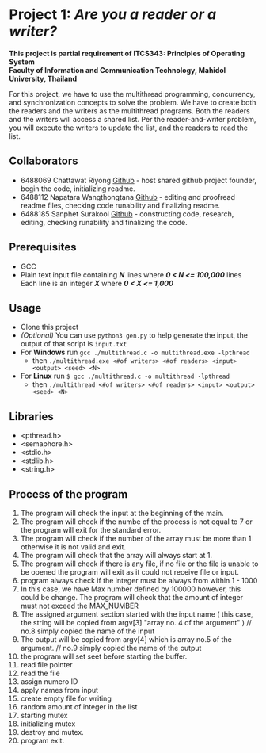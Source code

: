 # Project 1: _Are you a reader or a writer?_
__This project is partial requirement of ITCS343: Principles of Operating System__  
__Faculty of Information and Communication Technology, Mahidol University, Thailand__  

For this project, we have to use the multithread programming, concurrency, and synchronization concepts to solve the problem. We have to create both the readers and the writers as
the multithread programs. Both the readers and the writers will access a shared list. Per the reader-and-writer problem, you will execute the writers to update the list, and the readers to read the list.

## Collaborators
- 6488069 Chattawat Riyong [Github](https://github.com/derKirschbaum) - host shared github project founder, begin the code, initializing readme.
- 6488112 Napatara Wangthongtana [Github](https://github.com/PattyaWang) - editing and proofread readme files, checking code runability and finalizing readme.
- 6488185 Sanphet Surakool [Github](https://github.com/MonikaElisch) - constructing code, research, editing, checking runability and finalizing the code.

## Prerequisites
- GCC
- Plain text input file containing ***N*** lines where ***0 < N <= 100,000*** lines  
Each line is an integer ***X*** where ***0 < X <= 1,000***

## Usage
- Clone this project
- *(Optional)* You can use `python3 gen.py` to help generate the input, the output of that script is `input.txt`
- For __Windows__ run `gcc ./multithread.c -o multithread.exe -lpthread`
  - then `./multithread.exe <#of writers> <#of readers> <input> <output> <seed> <N>`
- For __Linux__ run `$ gcc ./multithread.c -o multithread -lpthread`
  - then `./multithread <#of writers> <#of readers> <input> <output> <seed> <N>`
 
 ## Libraries
 - <pthread.h>  
 - <semaphore.h>  
 - <stdio.h>  
 - <stdlib.h>  
 - <string.h>  

## Process of the program
1. The program will check the input at the beginning of the main.
2. The program will check if the numbe of the process is not equal to 7 or the program will exit for the standard error.
3. The program will check if the number of the array must be more than 1 otherwise it is not valid and exit.
4. The program will check that the array will always start at 1.
5. The program will check if there is any file, if no file or the file is unable to be opened the program will exit as it could not receive file or input.
6. program always check if the integer must be always from within 1 - 1000
7. In this case, we have Max number defined by 100000 however, this could be change. The program will check that the amount of integer must not exceed the MAX_NUMBER
8. The assigned argument section started with the input name ( this case, the string will be copied from argv[3] "array no. 4 of the argument" )
// no.8 simply copied the name of the input
9. The output will be copied from argv[4] which is array no.5 of the argument.
// no.9 simply copied the name of the output
10. the program will set seet before starting the buffer.
11. read file pointer
12. read the file
13. assign numero ID
14. apply names from input
15. create empty file for writing
16. random amount of integer in the list
17. starting mutex
18. initializing mutex
19. destroy and mutex.
20. program exit.
